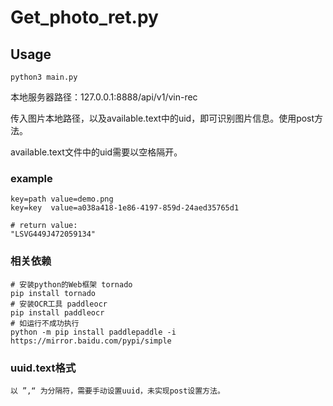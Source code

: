 # Get_photo_ret.py

## Usage



```shell
python3 main.py
```

本地服务器路径：127.0.0.1:8888/api/v1/vin-rec

传入图片本地路径，以及available.text中的uid，即可识别图片信息。使用post方法。

available.text文件中的uid需要以空格隔开。

### example

```
key=path value=demo.png
key=key  value=a038a418-1e86-4197-859d-24aed35765d1
```

```
# return value:
"LSVG449J472059134"
```

### 相关依赖

```
# 安装python的Web框架 tornado
pip install tornado
# 安装OCR工具 paddleocr
pip install paddleocr
# 如运行不成功执行
python -m pip install paddlepaddle -i https://mirror.baidu.com/pypi/simple
```

### uuid.text格式

```
以 ”,“ 为分隔符，需要手动设置uuid，未实现post设置方法。
```



